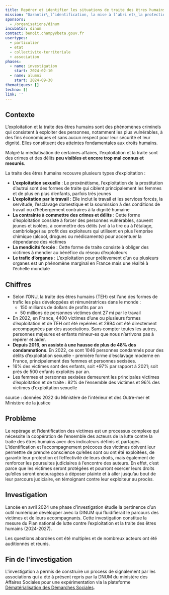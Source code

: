 ```yaml
---
title: Repérer et identifier les situations de traite des êtres humains
mission: "Garantir\_l’identification, la mise à l’abri et\_la protection des victimes de traite et d’exploitation par leur repérage et leur accompagnement, via notamment la coordination des acteurs et le partage d’informations"
sponsors:
  - /organisations/dinum
incubator: dinum
contact: benoit.champy@beta.gouv.fr
usertypes:
  - particulier
  - etat
  - collectivite-territoriale
  - association
phases:
  - name: investigation
    start: 2024-02-10
  - name: alumni
    start: 2024-09-30
thematiques: []
techno: []
link: ''
---
```

## Contexte

L’exploitation et la traite des êtres humains sont des phénomènes criminels qui consistent à exploiter des personnes, notamment les plus vulnérables, à des fins économiques et sans aucun respect pour leur sécurité et leur dignité. Elles constituent des atteintes fondamentales aux droits humains.

Malgré la médiatisation de certaines affaires, l’exploitation et la traite sont des crimes et des délits **peu visibles et encore trop mal connus et mesurés**.

La traite des êtres humains recouvre plusieurs types d’exploitation :

- **L’exploitation sexuelle** : Le proxénétisme, l’exploitation de la prostitution d’autrui sont des formes de traite qui ciblent principalement les femmes et de plus en plus d’enfants, parfois très jeunes
- **L’exploitation par le travail** : Elle inclut le travail et les services forcés, la servitude, l’esclavage domestique et la soumission à des conditions de travail ou d’hébergement contraires à la dignité humaine
- **La contrainte à commettre des crimes et délits** : Cette forme d’exploitation consiste à forcer des personnes vulnérables, souvent jeunes et isolées, à commettre des délits (vol à la tire ou à l’étalage, cambriolage) au profit des exploiteurs qui utilisent en plus l’emprise chimique (alcool, drogues ou médicaments) pour accentuer la dépendance des victimes
- **La mendicité forcée** : Cette forme de traite consiste à obliger des victimes à mendier au bénéfice du réseau d’exploiteurs
- **Le trafic d’organes** : L’exploitation pour prélèvement d’un ou plusieurs organes est un phénomène marginal en France mais une réalité à l’échelle mondiale

## Chiffres

- Selon l’ONU, la traite des êtres humains (TEH) est l’une des formes de trafic les plus développées et rémunératrices dans le monde :
    - 150 milliards de dollars de profits par an
    - 50 millions de personnes victimes dont 27 mi par le travail
- En 2022, en France, 4400 victimes d’une ou plusieurs formes d’exploitation et de TEH ont été repérées et 2994 ont été directement accompagnées par des associations. Sans compter toutes les autres, personnes majeures et enfants mineur-es que nous n’arrivons pas à repérer et aider.
- **Depuis 2016, on assiste à une hausse de plus de 48% des condamnations**. En 2022, ce sont 1046 personnes condamnés pour des délits d’exploitation sexuelle - première forme d’esclavage moderne en France, principalement des femmes et personnes sexisées.
- 16% des victimes sont des enfants, soit +97% par rapport à 2021; soit près de 500 enfants exploités par an.
- Les femmes et personnes sexisées demeurent les principales victimes d’exploitation et de traite : 82% de l’ensemble des victimes et 96% des victimes d’exploitation sexuelle

source : données 2022 du Ministère de l’intérieur et des Outre-mer et Ministère de la justice

## Problème

Le repérage et l’identification des victimes est un processus complexe qui nécessite la coopération de l’ensemble des acteurs de la lutte contre la traite des êtres humains avec des indicateurs définis et partagés. L’identification et l’accompagnement précoces des victimes doivent leur permettre de prendre conscience qu’elles sont ou ont été exploitées, de garantir leur protection et l’effectivité de leurs droits, mais également de renforcer les poursuites judiciaires à l’encontre des auteurs. En effet, c’est parce que les victimes seront protégées et pourront exercer leurs droits qu’elles seront encouragées à déposer plainte et à aller jusqu’au bout de leur parcours judiciaire, en témoignant contre leur exploiteur au procès.

## Investigation

Lancée en avril 2024 une phase d’investigation étudie la pertinence d’un outil numérique développer avec la DINUM qui fluidifierait le parcours des victimes et de leurs accompagnants. Cette investigation constitue la mesure du Plan national de lutte contre l’exploitation et la traite des êtres humains (2024-2027).

Les questions abordées ont été multiples et de nombreux acteurs ont été auditionnés et réunis.

## Fin de l'investigation

L'investigation a permis de construire un process de signalement par les associations qui a été à présent repris par la DNUM du ministère des Affaires Sociales pour une expérimentation via la plateforme [Dématérialisation des Démarches Sociales](https://demat.social.gouv.fr/).


